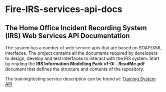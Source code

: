# Fire-IRS-services-api-docs

## The Home Office Incident Recording System (IRS) Web Services API Documentation

The system has a number of web service apis that are based on SOAP/XML interfaces. The project contains all the documents required by developers to design, develop and test interfaces to interact with the IRS system. Start by reading the **IRS Information Modelling Pack v1-0i - ReadMe.pdf** document that defines the structure and contents of the repository.  

The training/testing service description can be found at: [Training System API](https://irs.xml.fire.gov.uk/training/irsis/irsis.asmx "IRS Training system web service") 
